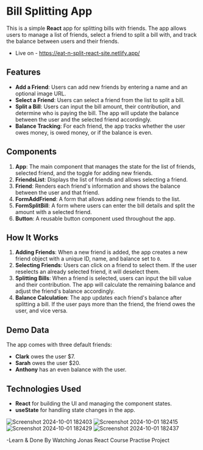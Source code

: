 # Bill Splitting App

This is a simple **React** app for splitting bills with friends. The app allows users to manage a list of friends, select a friend to split a bill with, and track the balance between users and their friends.

- Live on - https://eat-n-split-react-site.netlify.app/

## Features

- **Add a Friend**: Users can add new friends by entering a name and an optional image URL.
- **Select a Friend**: Users can select a friend from the list to split a bill.
- **Split a Bill**: Users can input the bill amount, their contribution, and determine who is paying the bill. The app will update the balance between the user and the selected friend accordingly.
- **Balance Tracking**: For each friend, the app tracks whether the user owes money, is owed money, or if the balance is even.

## Components

1. **App**: The main component that manages the state for the list of friends, selected friend, and the toggle for adding new friends.
2. **FriendsList**: Displays the list of friends and allows selecting a friend.
3. **Friend**: Renders each friend's information and shows the balance between the user and that friend.
4. **FormAddFriend**: A form that allows adding new friends to the list.
5. **FormSplitBill**: A form where users can enter the bill details and split the amount with a selected friend.
6. **Button**: A reusable button component used throughout the app.

## How It Works

1. **Adding Friends**: When a new friend is added, the app creates a new friend object with a unique ID, name, and balance set to `0`.
2. **Selecting Friends**: Users can click on a friend to select them. If the user reselects an already selected friend, it will deselect them.
3. **Splitting Bills**: When a friend is selected, users can input the bill value and their contribution. The app will calculate the remaining balance and adjust the friend's balance accordingly.
4. **Balance Calculation**: The app updates each friend's balance after splitting a bill. If the user pays more than the friend, the friend owes the user, and vice versa.

## Demo Data

The app comes with three default friends:

- **Clark** owes the user $7.
- **Sarah** owes the user $20.
- **Anthony** has an even balance with the user.

## Technologies Used

- **React** for building the UI and managing the component states.
- **useState** for handling state changes in the app.

![Screenshot 2024-10-01 182403](https://github.com/user-attachments/assets/ecfa1c96-a19d-4623-a620-d49a21ae746f)
![Screenshot 2024-10-01 182415](https://github.com/user-attachments/assets/600ba1a1-0eca-4d62-aca0-3324166bb5e4)
![Screenshot 2024-10-01 182429](https://github.com/user-attachments/assets/29817c67-fe0e-4cee-afa0-1d53439ee282)
![Screenshot 2024-10-01 182437](https://github.com/user-attachments/assets/9d02ac68-7ec5-4bba-8599-dd4629c0bc55)



-Learn & Done By Watching Jonas React Course Practise Project
